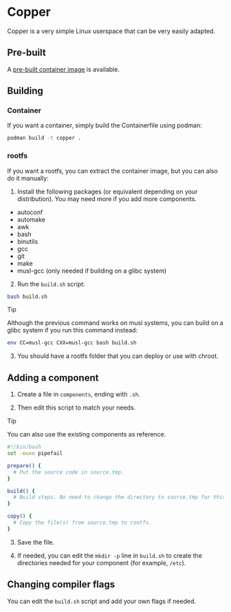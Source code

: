 # Copper

Copper is a very simple Linux userspace that can be very easily adapted.

## Pre-built

A [pre-built container image](https://github.com/charles19132/copper/pkgs/container/copper) is available.

## Building

### Container

If you want a container, simply build the Containerfile using podman:

```sh
podman build -t copper .
```

### rootfs

If you want a rootfs, you can extract the container image, but you can also do it manually:

1. Install the following packages (or equivalent depending on your distribution). You may need more if you add more components.

- autoconf
- automake
- awk
- bash
- binutils
- gcc
- git
- make
- musl-gcc (only needed if building on a glibc system)

2. Run the `build.sh` script:

```sh
bash build.sh
```

> [!TIP]
> Although the previous command works on musl systems, you can build on a glibc system if you run this command instead:
> ```sh
> env CC=musl-gcc CXX=musl-gcc bash build.sh
> ```

3. You should have a rootfs folder that you can deploy or use with chroot.

## Adding a component

1. Create a file in `components`, ending with `.sh`.

2. Then edit this script to match your needs.

> [!TIP]
> You can also use the existing components as reference.

```bash
#!/bin/bash
set -euxo pipefail

prepare() {
  # Put the source code in source.tmp.
}

build() {
  # Build steps. No need to change the directory to source.tmp for this step.
}

copy() {
  # Copy the file(s) from source.tmp to rootfs.
}
```

3. Save the file.

4. If needed, you can edit the `mkdir -p` line in `build.sh` to create the directories needed for your component (for example, `/etc`).

## Changing compiler flags

You can edit the `build.sh` script and add your own flags if needed.
